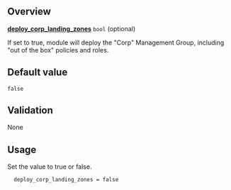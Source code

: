 <!-- markdownlint-disable first-line-h1 -->
## Overview

[**deploy_corp_landing_zones**](#overview) `bool` (optional)

If set to true, module will deploy the "Corp" Management Group, including "out of the box" policies and roles.

## Default value

`false`

## Validation

None

## Usage

Set the value to true or false.

```hcl
  deploy_corp_landing_zones = false
```

[//]: # "************************"
[//]: # "INSERT LINK LABELS BELOW"
[//]: # "************************"
